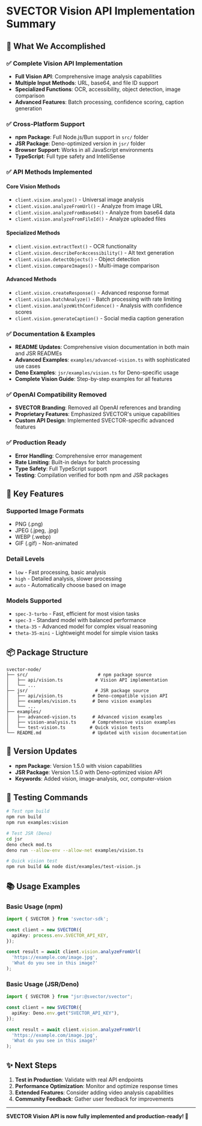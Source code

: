 # SVECTOR Vision API Implementation Summary

## 🎯 What We Accomplished

### ✅ Complete Vision API Implementation
- **Full Vision API**: Comprehensive image analysis capabilities
- **Multiple Input Methods**: URL, base64, and file ID support
- **Specialized Functions**: OCR, accessibility, object detection, image comparison
- **Advanced Features**: Batch processing, confidence scoring, caption generation

### ✅ Cross-Platform Support
- **npm Package**: Full Node.js/Bun support in `src/` folder
- **JSR Package**: Deno-optimized version in `jsr/` folder
- **Browser Support**: Works in all JavaScript environments
- **TypeScript**: Full type safety and IntelliSense

### ✅ API Methods Implemented

#### Core Vision Methods
- `client.vision.analyze()` - Universal image analysis
- `client.vision.analyzeFromUrl()` - Analyze from image URL
- `client.vision.analyzeFromBase64()` - Analyze from base64 data
- `client.vision.analyzeFromFileId()` - Analyze uploaded files

#### Specialized Methods
- `client.vision.extractText()` - OCR functionality
- `client.vision.describeForAccessibility()` - Alt text generation
- `client.vision.detectObjects()` - Object detection
- `client.vision.compareImages()` - Multi-image comparison

#### Advanced Methods
- `client.vision.createResponse()` - Advanced response format
- `client.vision.batchAnalyze()` - Batch processing with rate limiting
- `client.vision.analyzeWithConfidence()` - Analysis with confidence scores
- `client.vision.generateCaption()` - Social media caption generation

### ✅ Documentation & Examples
- **README Updates**: Comprehensive vision documentation in both main and JSR READMEs
- **Advanced Examples**: `examples/advanced-vision.ts` with sophisticated use cases
- **Deno Examples**: `jsr/examples/vision.ts` for Deno-specific usage
- **Complete Vision Guide**: Step-by-step examples for all features

### ✅ OpenAI Compatibility Removed
- **SVECTOR Branding**: Removed all OpenAI references and branding
- **Proprietary Features**: Emphasized SVECTOR's unique capabilities
- **Custom API Design**: Implemented SVECTOR-specific advanced features

### ✅ Production Ready
- **Error Handling**: Comprehensive error management
- **Rate Limiting**: Built-in delays for batch processing
- **Type Safety**: Full TypeScript support
- **Testing**: Compilation verified for both npm and JSR packages

## 🚀 Key Features

### Supported Image Formats
- PNG (.png)
- JPEG (.jpeg, .jpg)
- WEBP (.webp)
- GIF (.gif) - Non-animated

### Detail Levels
- `low` - Fast processing, basic analysis
- `high` - Detailed analysis, slower processing
- `auto` - Automatically choose based on image

### Models Supported
- `spec-3-turbo` - Fast, efficient for most vision tasks
- `spec-3` - Standard model with balanced performance
- `theta-35` - Advanced model for complex visual reasoning
- `theta-35-mini` - Lightweight model for simple vision tasks

## 📦 Package Structure

```
svector-node/
├── src/                          # npm package source
│   ├── api/vision.ts            # Vision API implementation
│   └── ...
├── jsr/                         # JSR package source
│   ├── api/vision.ts           # Deno-compatible vision API
│   ├── examples/vision.ts      # Deno vision examples
│   └── ...
├── examples/
│   ├── advanced-vision.ts      # Advanced vision examples
│   ├── vision-analysis.ts      # Comprehensive vision examples
│   └── test-vision.ts         # Quick vision tests
└── README.md                   # Updated with vision documentation
```

## 🎉 Version Updates
- **npm Package**: Version 1.5.0 with vision capabilities
- **JSR Package**: Version 1.5.0 with Deno-optimized vision API
- **Keywords**: Added vision, image-analysis, ocr, computer-vision

## 🧪 Testing Commands

```bash
# Test npm build
npm run build
npm run examples:vision

# Test JSR (Deno)
cd jsr
deno check mod.ts
deno run --allow-env --allow-net examples/vision.ts

# Quick vision test
npm run build && node dist/examples/test-vision.js
```

## 📚 Usage Examples

### Basic Usage (npm)
```typescript
import { SVECTOR } from 'svector-sdk';

const client = new SVECTOR({
  apiKey: process.env.SVECTOR_API_KEY,
});

const result = await client.vision.analyzeFromUrl(
  'https://example.com/image.jpg',
  'What do you see in this image?'
);
```

### Basic Usage (JSR/Deno)
```typescript
import { SVECTOR } from "jsr:@svector/svector";

const client = new SVECTOR({
  apiKey: Deno.env.get("SVECTOR_API_KEY"),
});

const result = await client.vision.analyzeFromUrl(
  'https://example.com/image.jpg',
  'What do you see in this image?'
);
```

## ✨ Next Steps
1. **Test in Production**: Validate with real API endpoints
2. **Performance Optimization**: Monitor and optimize response times
3. **Extended Features**: Consider adding video analysis capabilities
4. **Community Feedback**: Gather user feedback for improvements

---

**SVECTOR Vision API is now fully implemented and production-ready! 🎯**

